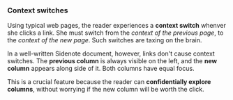 ### Context switches

Using typical web pages, the reader experiences a **context switch** whenver she clicks a link.
She must switch from the *context of the previous page*, to the *context of the new page*.
Such switches are taxing on the brain.

In a well-written Sidenote document, however, links don't cause context switches.
The **previous column** is always visible on the left, and the **new column** appears along side of it.
Both columns have equal focus.

This is a crucial feature because the reader can **confidentially explore columns**, without worrying if the new column will be worth the click.